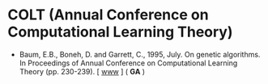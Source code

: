# COLT (Annual Conference on Computational Learning Theory)

* Baum, E.B., Boneh, D. and Garrett, C., 1995, July. On genetic algorithms. In Proceedings of Annual Conference on Computational Learning Theory (pp. 230-239). [ [www](https://dl.acm.org/doi/10.1145/225298.225326) ] ( **GA** )
